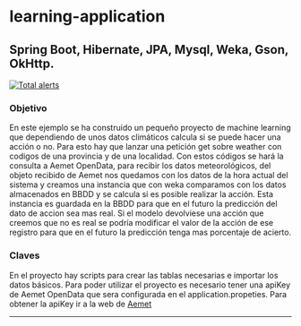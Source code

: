 # learning-application
## Spring Boot, Hibernate, JPA, Mysql, Weka, Gson, OkHttp.

[![Total alerts](https://img.shields.io/lgtm/alerts/g/Diegunix/Learning-Weka.svg?logo=lgtm&logoWidth=18)](https://lgtm.com/projects/g/Diegunix/Learning-Weka/alerts/)

### Objetivo
En este ejemplo se ha construido un pequeño proyecto de machine learning que dependiendo de unos datos climáticos calcula si se puede hacer una acción o no.
Para esto hay que lanzar una petición get sobre weather con codigos de una provincia y de una localidad.
Con estos códigos se hará la consulta a Aemet OpenData, para recibir los datos meteorológicos, del objeto recibido de Aemet nos quedamos con los datos de la hora
actual del sistema y creamos una instancia que con weka comparamos con los datos almacenados en BBDD y se calcula si es posible realizar la acción.
Esta instancia es guardada en la BBDD para que en el futuro la predicción del dato de accion sea mas real.
Si el modelo devolviese una acción que creemos que no es real se podría modificar el valor de la acción de ese registro para que en el futuro la predicción tenga mas
porcentaje de acierto.


### Claves
En el proyecto hay scripts para crear las tablas necesarias e importar los datos básicos.
Para poder utilizar el proyecto es necesario tener una apiKey de Aemet OpenData que sera configurada en el application.propeties. 
Para obtener la apiKey ir a la web de [Aemet](https://opendata.aemet.es/centrodedescargas/inicio)

---